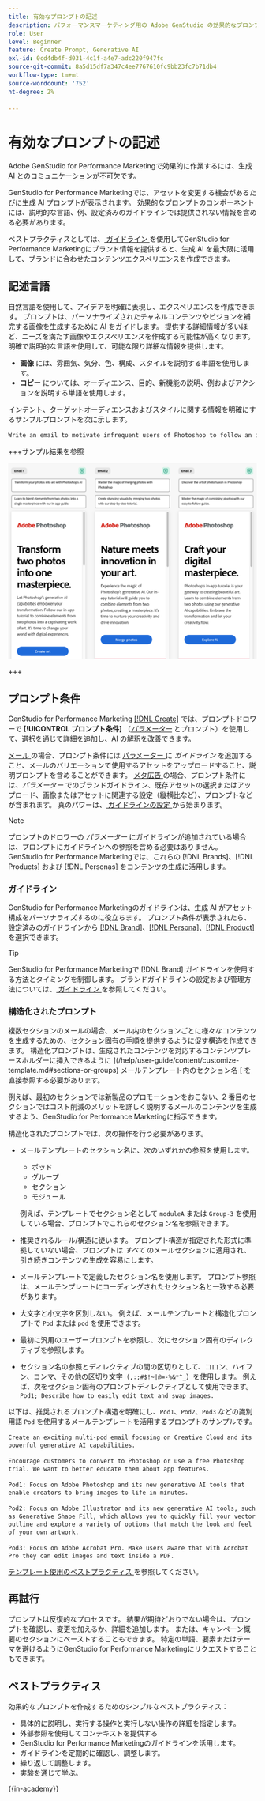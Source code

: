 ```yaml
---
title: 有効なプロンプトの記述
description: パフォーマンスマーケティング用の Adobe GenStudio の効果的なプロンプトを記述する方法について説明します。
role: User
level: Beginner
feature: Create Prompt, Generative AI
exl-id: 0cd4db4f-d031-4c1f-a4e7-adc220f947fc
source-git-commit: 8a5d15df7a347c4ee7767610fc9bb23fc7b71db4
workflow-type: tm+mt
source-wordcount: '752'
ht-degree: 2%

---
```


# 有効なプロンプトの記述

Adobe GenStudio for Performance Marketingで効果的に作業するには、生成 AI とのコミュニケーションが不可欠です。

GenStudio for Performance Marketingでは、アセットを変更する機会があるたびに生成 AI プロンプトが表示されます。 効果的なプロンプトのコンポーネントには、説明的な言語、例、設定済みのガイドラインでは提供されない情報を含める必要があります。

ベストプラクティスとしては、[ ガイドライン ](/help/user-guide/guidelines/overview.md) を使用してGenStudio for Performance Marketingにブランド情報を提供すると、生成 AI を最大限に活用して、ブランドに合わせたコンテンツエクスペリエンスを作成できます。

## 記述言語

自然言語を使用して、アイデアを明確に表現し、エクスペリエンスを作成できます。 プロンプトは、パーソナライズされたチャネルコンテンツやビジョンを補完する画像を生成するために AI をガイドします。 提供する詳細情報が多いほど、ニーズを満たす画像やエクスペリエンスを作成する可能性が高くなります。 明確で説明的な言語を使用して、可能な限り詳細な情報を提供します。

- **画像** には、雰囲気、気分、色、構成、スタイルを説明する単語を使用します。
- **コピー** については、オーディエンス、目的、新機能の説明、例およびアクションを説明する単語を使用します。

インテント、ターゲットオーディエンスおよびスタイルに関する情報を明確にするサンプルプロンプトを次に示します。

```bash
Write an email to motivate infrequent users of Photoshop to follow an in-app tutorial that teaches them to combine elements of two photos into a beautiful work of art. Highlight the generative AI capabilities of Photoshop and use references to natural imagery.
```

+++サンプル結果を参照

![ 生成された 3 通のメール ](/help/assets/sample-email.png)

+++

## プロンプト条件

GenStudio for Performance Marketing [[!DNL Create]](/help/user-guide/create/overview.md) では、プロンプトドロワーで **[!UICONTROL プロンプト条件]** （[_パラメーター_](/help/user-guide/create/overview.md#parameters) とプロンプト）を使用して、選択を通じて詳細を追加し、AI の解釈を改善できます。

[ メール ](/help/user-guide/create/email-experiences.md) の場合、プロンプト条件には [ パラメーター ](/help/user-guide/guidelines/overview.md) に _ガイドライン_ を追加すること、メールのバリエーションで使用するアセットをアップロードすること、説明プロンプトを含めることができます。 [ メタ広告 ](/help/user-guide/create/create-meta-ad.md) の場合、プロンプト条件には、_パラメーター_ でのブランドガイドライン、既存アセットの選択またはアップロード、画像またはアセットに関連する設定（縦横比など）、プロンプトなどが含まれます。 真のパワーは、[ ガイドラインの設定 ](/help/user-guide/guidelines/add-guidelines.md) から始まります。

>[!NOTE]
>
>プロンプトのドロワーの _パラメーター_ にガイドラインが追加されている場合は、プロンプトにガイドラインへの参照を含める必要はありません。 GenStudio for Performance Marketingでは、これらの [!DNL Brands]、[!DNL Products] および [!DNL Personas] をコンテンツの生成に活用します。

### ガイドライン

GenStudio for Performance Marketingのガイドラインは、生成 AI がアセット構成をパーソナライズするのに役立ちます。 プロンプト条件が表示されたら、設定済みのガイドラインから [[!DNL Brand]](/help/user-guide/guidelines/brands.md)、[[!DNL Persona]](/help/user-guide/guidelines/personas.md)、[[!DNL Product]](/help/user-guide/guidelines/products.md) を選択できます。

>[!TIP]
>
>GenStudio for Performance Marketingで [!DNL Brand] ガイドラインを使用する方法とタイミングを制御します。 ブランドガイドラインの設定および管理方法については、[ ガイドライン ](/help/user-guide/guidelines/overview.md) を参照してください。

### 構造化されたプロンプト

複数セクションのメールの場合、メール内のセクションごとに様々なコンテンツを生成するための、セクション固有の手順を提供するように促す構造を作成できます。 構造化プロンプトは、生成されたコンテンツを対応するコンテンツプレースホルダーに挿入できるように ](/help/user-guide/content/customize-template.md#sections-or-groups) メールテンプレート内のセクション名 [ を直接参照する必要があります。

例えば、最初のセクションでは新製品のプロモーションをおこない、2 番目のセクションではコスト削減のメリットを詳しく説明するメールのコンテンツを生成するよう、GenStudio for Performance Marketingに指示できます。

構造化されたプロンプトでは、次の操作を行う必要があります。

- メールテンプレートのセクション名に、次のいずれかの参照を使用します。
   - ポッド
   - グループ
   - セクション
   - モジュール

  例えば、テンプレートでセクション名として `moduleA` または `Group-3` を使用している場合、プロンプトでこれらのセクション名を参照できます。

- 推奨されるルール/構造に従います。 プロンプト構造が指定された形式に準拠していない場合、プロンプトは *すべて* のメールセクションに適用され、引き続きコンテンツの生成を容易にします。
- メールテンプレートで定義したセクション名を使用します。 プロンプト参照は、メールテンプレートにコーディングされたセクション名と一致する必要があります。
- 大文字と小文字を区別しない。 例えば、メールテンプレートと構造化プロンプトで `Pod` または `pod` を使用できます。
- 最初に汎用のユーザープロンプトを参照し、次にセクション固有のディレクティブを参照します。
- セクション名の参照とディレクティブの間の区切りとして、コロン、ハイフン、コンマ、その他の区切り文字（`,:;#$!~|@=-%&*^_`）を使用します。 例えば、次をセクション固有のプロンプトディレクティブとして使用できます。`Pod1; Describe how to easily edit text and swap images.`

以下は、推奨されるプロンプト構造を明確にし、`Pod1`、`Pod2`、`Pod3` などの識別用語 `Pod` を使用するメールテンプレートを活用するプロンプトのサンプルです。

```properties
Create an exciting multi-pod email focusing on Creative Cloud and its powerful generative AI capabilities.

Encourage customers to convert to Photoshop or use a free Photoshop trial. We want to better educate them about app features.

Pod1: Focus on Adobe Photoshop and its new generative AI tools that enable creators to bring images to life in minutes.

Pod2: Focus on Adobe Illustrator and its new generative AI tools, such as Generative Shape Fill, which allows you to quickly fill your vector outline and explore a variety of options that match the look and feel of your own artwork.

Pod3: Focus on Adobe Acrobat Pro. Make users aware that with Acrobat Pro they can edit images and text inside a PDF.
```

[ テンプレート使用のベストプラクティス ](/help/user-guide/content/best-practices-for-templates.md) を参照してください。

## 再試行

プロンプトは反復的なプロセスです。 結果が期待どおりでない場合は、プロンプトを確認し、変更を加えるか、詳細を追加します。 または、キャンペーン概要のセクションにペーストすることもできます。 特定の単語、要素またはテーマを避けるようにGenStudio for Performance Marketingにリクエストすることもできます。

## ベストプラクティス

効果的なプロンプトを作成するためのシンプルなベストプラクティス：

- 具体的に説明し、実行する操作と実行しない操作の詳細を指定します。
- 外部参照を使用してコンテキストを提供する
- GenStudio for Performance Marketingのガイドラインを活用します。
- ガイドラインを定期的に確認し、調整します。
- 繰り返して調整します。
- 実験を通じて学ぶ。

{{in-academy}}
